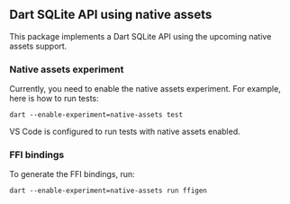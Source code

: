 ## Dart SQLite API using native assets

This package implements a Dart SQLite API using the upcoming native assets
support.

### Native assets experiment

Currently, you need to enable the native assets experiment. For example, here is
how to run tests:

```shell
dart --enable-experiment=native-assets test
```

VS Code is configured to run tests with native assets enabled.

### FFI bindings

To generate the FFI bindings, run:

```shell
dart --enable-experiment=native-assets run ffigen
```
